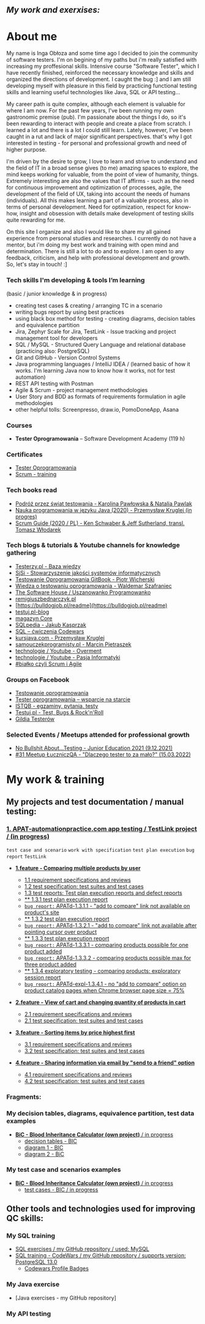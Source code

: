 ## *My work and exerxises:*

# About me

My name is Inga Obłoza and some time ago I decided to join the community of software testers. I'm on begining of my paths but i'm really satisfied with increasing my proffesional skills. Intensive course "Software Tester", which I have recently finished, reinforced the necessary knowledge and skills and organized the directions of development. I caught the bug :] and I am still developing myself with pleasure in this field by practicing functional testing skills and learning useful technologies like Java, SQL or API testing...

My career path is quite complex, although each element is valuable for where I am now. For the past few years, I've been running my own gastronomic premise (pub). I'm passionate about the things I do, so it's been rewarding to interact with people and create a place from scratch. I learned a lot and there is a lot I could still learn. Lately, however, I've been caught in a rut and lack of major significant perspectives. that's why I got interested in testing - for personal and professional growth and need of higher purpose.

I'm driven by the desire to grow, I love to learn and strive to understand and the field of IT in a broad sense gives (to me) amazing spaces to explore, the mind keeps working for valuable, from the point of view of humanity, things. Extremely interesting are also the values that IT affirms - such as the need for continuous improvement and optimization of processes, agile, the development of the field of UX, taking into account the needs of humans (individuals). All this makes learning a part of a valuable process, also in terms of personal development. Need for optimization, respect for know-how, insight and obsession with details make development of testing skills quite rewarding for me. 

On this site I organize and also I would like to share my all gained experience from personal studies and researches.
I currently do not have a mentor, but i'm doing my best work and training with open mind and determination. There is still a lot to do and to explore. 
I am open to any feedback, criticism, and help with professional development and growth. So, let's stay in touch! :] 

### Tech skills I'm developing & tools I’m learning 
(basic / junior knowledge & in progress) 

* creating test cases & creating / arranging TC in a scenario
* writing bugs report by using best practices
* using black box method for testing - creating diagrams, decision tables and equivalence partition
* Jira, Zephyr Scale for Jira, TestLink - Issue tracking and project management tool for developers
* SQL / MySQL - Structured Query Language and relational database (practicing also: PostgreSQL)
* Git and GitHub -  Version Control Systems
* Java programming languages / IntelliJ IDEA / (learned basic of how it works. I'm learning Java now to know how it works, not for test automation)
* REST API testing with Postman 
* Agile & Scrum - project management methodologies 
* User Story and BDD as formats of requirements formulation in agile methodologies
* other helpful tolls: Screenpresso, draw.io, PomoDoneApp, Asana

### Courses

* **Tester Oprogramowania** – Software Development Academy (119 h)

### Certificates

* [Tester Oprogramowania](https://app.diplomasafe.com/pl-PL/diploma/d47db8e72bf8056cec53efc0d31c0c725643fb25a)
* [Scrum - training](https://app.diplomasafe.com/pl-PL/diploma/d53781c6a0aa654bdbb4dc8747636b82fadc0fd17) 
 
### Tech books read

* [Podróż przez świat testowania - Karolina Pawłowska & Natalia Pawlak](https://www.funwithbugs.com/landingpage/juz_jest_dostepna/)
* [Nauka programowania w języku Java (2020) - Przemysław Kruglej (in progres)](https://kursjava.com/wp-content/uploads/2020/06/Nauka-programowania-w-jezyku-Java-v0.7.3.pdf)
* [Scrum Guide (2020 / PL) - Ken Schwaber & Jeff Sutherland, transl. Tomasz Włodarek](https://scrumguides.org/docs/scrumguide/v2020/2020-Scrum-Guide-Polish.pdf)

### Tech blogs & tutorials & Youtube channels for knowledge gathering  
 
* [Testerzy.pl - Baza wiedzy](https://testerzy.pl/baza-wiedzy)
* [SjSi - Stowarzyszenie jakości systemów informatycznych](https://sjsi.org/)
* [Testowanie Oprogramowania GitBook - Piotr Wicherski](https://pwicherski.gitbook.io/testowanie-oprogramowania/)
* [Wiedza o testowaniu oprogramowania - Waldemar Szafraniec](https://www.wyszkolewas.com.pl/blog/)
* [The Software House / Uszanowanko Programowanko](https://www.youtube.com/c/TshIo)  
* [remigiuszbednarczyk.pl](https://remigiuszbednarczyk.pl/artykuly-dotyczace-testowania)
* [https://bulldogjob.pl/readme](https://bulldogjob.pl/readme)
* [testuj.pl-blog](https://testuj.pl/blog/)
* [magazyn Core](https://www.coremag.eu/pl/) 
* [SQLpedia - Jakub Kasprzak](https://www.sqlpedia.pl/kurs-sql/)
* [SQL – ćwiczenia Codewars](https://www.codewars.com/)
* [kursjava.com - Przemysław Kruglej](https://kursjava.com/)
* [samouczekprogramisty.pl - Marcin Pietraszek](https://www.samouczekprogramisty.pl/)
* [technologie / Youtube - Overment](https://www.youtube.com/c/overment)
* [technologie / Youtube - Pasja Informatyki](https://www.youtube.com/c/Pasjainformatykitutoriale)
* [#białko czyli Scrum i Agile](https://bialko.eu/)

### Groups on Facebook  

* [Testowanie oprogramowania](https://www.facebook.com/groups/141683635854223) 
* [Tester oprogramowania – wsparcie na starcie](https://www.facebook.com/groups/testeroprogramowania/?ref=group_header) 
* [ISTQB - egzaminy, pytania, testy](https://www.facebook.com/groups/194288250951242/) 
* [Testuj.pl - Test, Bugs & Rock'n'Roll](https://www.facebook.com/testujpl)
* [Gildia Testerów](https://www.facebook.com/GildiaTesterow)


### Selected Events / Meetups attended for professional growth

* [No Bullshit About...Testing - Junior Education 2021 (9.12.2021)](https://nobullshitabout.com/pelna-agenda-no-bullshit-about-testing-2021/)
* [#31 Meetup ŁuczniczQA - "Dlaczego tester to za mało?" (15.03.2022)](https://app.evenea.pl/event/31luczniczqa/)


# **My work & training**
## **My projects and test documentation / manual testing:**
### [**1. APAT-automationpractice.com app testing** / TestLink project / (in progress)](https://drive.google.com/drive/folders/1OobDB_e9LYu5tGjr4yzm4p8MB24n7CbI?usp=sharing)
 `test case and scenario` `work with specification` `test plan execution` `bug report` `TestLink`  
 * [**1.feature - Comparing multiple products by user**](https://drive.google.com/drive/folders/1h26n2rN4snTwvj4wOV7q7Oad2qf9Duun?usp=sharing)
   * [1.1 requirement specifications and reviews](https://drive.google.com/drive/folders/1LuGujVGozVnIDT_dVzYg-Y_jNO9HJLyE?usp=sharing)
   * [1.2 test specification: test suites and test cases](https://drive.google.com/file/d/10tZ25Um9oECbIu1XZuZ6wN0w5PwPAzUm/view?usp=sharing)
   * [1.3 test reports: Test plan execution reports and defect reports](https://drive.google.com/drive/folders/17WTkI-786Rf3fiphnortbVwqYN2hy215?usp=sharing)
    * [** 1.3.1 test plan execution report](https://drive.google.com/file/d/1Zf_FtTBiURdJBTemzwMLUibsbno1qiVR/view?usp=sharing)   
    * [`bug report:` APATd-1.3.1.1 - "add to compare" link not available on product's site](https://docs.google.com/document/d/1vKYZPdE0ST7UuVR8hjKqZqbTbpUl2VYnlBFr2F8KsSU/edit?usp=sharing)
    * [** 1.3.2 test plan execution report](https://drive.google.com/file/d/12AP6aUmNsieEiDusUyp5EmTpw0jXihU7/view?usp=sharing)
    * [`bug report:` APATd-1.3.2.1 - "add to compare" link not available after pointing cursor over product](https://docs.google.com/document/d/19ttax4y_atYdaIhBPTnxk8zBaBF3nHKG6AiN9r0ULYg/edit?usp=sharing) 
    * [** 1.3.3 test plan execution report](https://drive.google.com/file/d/1HhtIf3PR-_ss9qLwBFgC4IXqvNWxGt_c/view?usp=sharing)
    * [`bug report:` APATd-1.3.3.1 - comparing products possible for one product added](https://docs.google.com/document/d/1X2K1xyDMQw_Q6u3ZqCsO9EAhgyJygA7CzV5WSWMsOJI/edit?usp=sharing)
    * [`bug report:` APATd-1.3.3.2 - comparing products possible max for three product added](https://docs.google.com/document/d/1CDvd_vr5rczF89fP5Tu8ZVUETC-Xk44DBCfkMI2IlJM/edit?usp=sharing)
    * [** 1.3.4 exploratory testing - comparing products: exploratory session report](https://docs.google.com/document/d/1XDgjJhyUNbTxuD7Y97b6zkDYZj1wsTzlM1B2Um6ZpVY/edit?usp=sharing)
    * [`bug report:` APATd-expl-1.3.4.1 - no "add to compare" option on product catalog pages when Chrome browser page size = 75%](https://docs.google.com/document/d/1UrJ4it6IAWj40CU3dpZA56RSvIchcNgDYh5ceVXL7cA/edit?usp=sharing)
 
    

* [**2.feature - View of cart and changing quantity of products in cart**](https://drive.google.com/drive/folders/1YBki34DIvB3d4ix6KSRVkGMAZr1rcDaT?usp=sharing)
  * [2.1 requirement specifications and reviews](https://drive.google.com/drive/folders/1DqIACGbKrUu7dPEFs9V2pBYFmRFOXXLj?usp=sharing)
  * [2.1 test specification: test suites and test cases](https://drive.google.com/file/d/1Pzbk2JL9Usm4-Bc4Nrbrd34uUuiwTal4/view?usp=sharing)


* [**3.feature - Sorting items by price highest first**](https://drive.google.com/drive/folders/1q-w_ZeAoBa720vQ2v3kRZu0BqAPvig_k?usp=sharing)
  * [3.1 requirement specifications and reviews](https://drive.google.com/drive/folders/1q14_4uQRU0n__H6Okx1YTcuCLK9vlUcC?usp=sharing) 
  * [3.2 test specification: test suites and test cases](https://drive.google.com/file/d/1qXydPaelXIybvuyI67D25aO_LE2dw5Wc/view?usp=sharing)

* [**4.feature - Sharing information via email by "send to a friend" option**](https://drive.google.com/drive/folders/1SbDcqstdqIkg5969wVTDdmm6SSq34oIY?usp=sharing)
  * [4.1 requirement specifications and reviews](https://drive.google.com/drive/folders/1du9wUXqLIW8B335-sPky7RF_ADXjdpdY?usp=sharing)
  * [4.2 test specification: test suites and test cases](https://drive.google.com/file/d/1S45eSmyxF3AAUgkA09_tRvKCvFxpASFE/view?usp=sharing)
  
  
### Fragments:
### My decision tables, diagrams, equivalence partition, test data examples
* [**BiC - Blood Inheritance Calculator (own project)** / in progress](https://docs.google.com/document/d/1-Pbtu5N0RL89Qpd-9V0-qEzyOU8k-YnpotLYSfTY3kM/edit?usp=sharing)
  * [decision tables - BIC](https://docs.google.com/spreadsheets/d/1bHoJz0tZilhwp1bAOFOdVXAxaHRJGYs3IRHulx27_BU/edit?usp=sharing)
  * [diagram 1 - BIC](https://drive.google.com/file/d/1CU_BVcMVU32Q_bTRgmhGYfL2a6krofVx/view?usp=sharing)
  * [diagram 2 - BiC](https://drive.google.com/file/d/1tikshSY5gpXsW2TcHzP4Alp_2pQqxFSH/view?usp=sharing)

### My test case and scenarios examples
* [**BiC - Blood Inheritance Calculator (own project)** / in progress](https://docs.google.com/document/d/1-Pbtu5N0RL89Qpd-9V0-qEzyOU8k-YnpotLYSfTY3kM/edit?usp=sharing)
  * [test cases - BIC / in progress](https://docs.google.com/document/d/1ULCeeRANx_f_CHGXL9NWlrIWlmNoLemsyCI_sRthUMo/edit?usp=sharing)



## **Other tools and technologies used for improving QC skills:**

 
### My SQL training

* [SQL exercises / my GitHub repository / used: MySQL](https://github.com/IngaObloza/SQL-self-study-exercises.git)
* [SQL training - CodeWars / my GitHub repository / supports version: PostgreSQL 13.0](https://github.com/IngaObloza/SQL-CodeWars.git)
  * [Codewars Profile Badges](https://www.codewars.com/users/iobloza/badges/large)

### My Java exercise

* [Java exercises - my GitHub repository]

### My API testing   


